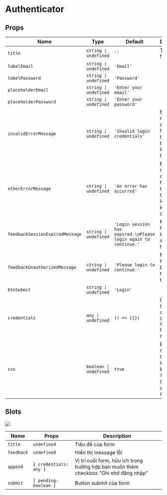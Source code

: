 # Authenticator

## Props

| Name | Type | Default | Description |
| --- | --- | --- | --- |
| `title` | `string \| undefined` | `''` | Tiêu đề của form |
| `labelEmail` | `string \| undefined` | `'Email'` |  |
| `labelPassword` | `string \| undefined` | `'Password'` |  |
| `placeholderEmail` | `string \| undefined` | `'Enter your email'` |  |
| `placeholderPassword` | `string \| undefined` | `'Enter your password'` |  |
| `invalidErrorMessage` | `string \| undefined` | `'Invalid login credentials'` | Error message dùng để hiển thị trong trường hợp login không thành công. |
| `otherErrorMessage` | `string \| undefined` | `'An error has occurred'` | Error message dùng để hiển thị trong trường hợp lỗi khác không xác định được. |
| `feedbackSessionExpiredMessage` | `string \| undefined` | `'Login session has expired.\nPlease login again to continue.'` | Message hiển thị khi login session bị hết hạn. |
| `feedbackUnauthorizedMessage` | `string \| undefined` | `'Please login to continue.'` | Message hiển thị khi bị chuyển hướng đến trang login. |
| `btnSubmit` | `string \| undefined` | `'Login'` |  |
| `credentials` | `any \| undefined` | `() => ({})` | Giá trị khởi tạo của object [`credentials`](/api/$auth#login) chứa thông tin đăng nhập. |
| `css` | `boolean \| undefined` | `true` | Bật CSS mặc định trên form login hay không. Set `false` để tắt CSS và tự custom CSS riêng. |

## Slots

![](/images/login_form_slots.png)

| Name | Props | Description |
| --- | --- | --- |
| `title` | `undefined` | Tiêu đề của form |
| `feedback` | `undefined` | Hiển thị message lỗi |
| `append` | `{ credentials: any }` | Vị trí cuối form, hữu ích trong trường hợp bạn muốn thêm checkbox "Ghi nhớ đăng nhập" |
| `submit` | `{ pending: boolean }` | Button submit của form |
